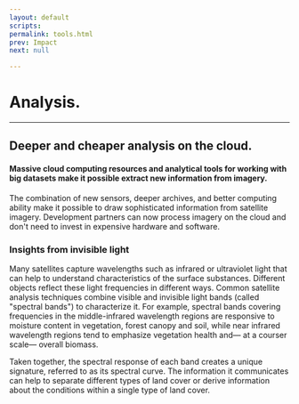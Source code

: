 ```yaml
---
layout: default
scripts:
permalink: tools.html
prev: Impact
next: null

---
```


# Analysis.

---

## Deeper and cheaper analysis on the cloud.

#### Massive cloud computing resources and analytical tools for working with big datasets make it possible extract new information from imagery.

The combination of new sensors, deeper archives, and better computing ability make it possible to draw sophisticated information from satellite imagery. Development partners can now process imagery on the cloud and don't need to invest in expensive hardware and software.

### Insights from invisible light

Many satellites capture wavelengths such as infrared or ultraviolet light that can help to understand characteristics of the surface substances.  Different objects reflect these light frequencies in different ways. Common satellite analysis techniques combine visible and invisible light bands (called "spectral bands") to characterize it. For example, spectral bands covering frequencies in the middle-infrared wavelength regions are responsive to moisture content in vegetation, forest canopy and soil, while near infrared wavelength regions tend to emphasize vegetation health and&#8212; at a courser scale&#8212; overall biomass.

Taken together, the spectral response of each band creates a unique signature, referred to as its spectral curve. The information it communicates can help to separate different types of land cover or derive information about the conditions within a single type of land cover.
